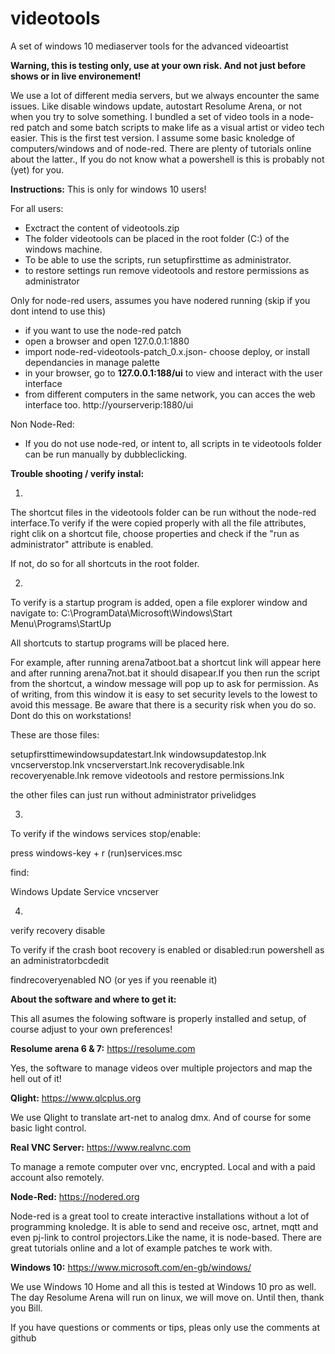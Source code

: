 # videotools
A set of windows 10 mediaserver tools for the advanced videoartist

**Warning, this is testing only, use at your own risk. And not just before shows or in live environement!**

We use a lot of different media servers, but we always encounter the same issues. Like disable windows update, autostart Resolume Arena, or not when you try to solve something. I bundled  a set of video tools in a node-red patch and some batch scripts to make life  as a visual artist or video tech easier. This is the first test version. I assume some basic knoledge of computers/windows and of node-red. There are plenty of tutorials online about the latter.,  If you do not know what a powershell is this is probably not (yet) for you.

**Instructions:**
This is only for windows 10 users!

For all users:
- Exctract the content of videotools.zip
- The folder videotools can be placed in the root folder (C:\) of the windows machine.
- To be able to use the scripts, run setupfirsttime as administrator.
- to restore settings run remove videotools and restore permissions as administrator

Only for node-red users, assumes you have nodered running (skip if you dont intend to use this)
- if you want to use the node-red patch
- open a browser and open 127.0.0.1:1880
- import node-red-videotools-patch_0.x.json- choose deploy, or install dependancies in manage palette
- in your browser, go to **127.0.0.1:188/ui** to view and interact with the user interface
- from different computers in the same network, you can acces the web interface too. http://yourserverip:1880/ui

Non Node-Red:
- If you do not use node-red, or intent to, all scripts in te videotools folder can be run manually by dubbleclicking.


**Trouble shooting / verify instal:**

1.
The shortcut files in the videotools folder can be run without the node-red interface.To verify if the were copied properly with all the file attributes, right clik on a shortcut file, choose properties and check if the "run as administrator" attribute is enabled.

If not, do so for all shortcuts in the root folder.


2. 
To verify is a startup program is added, open  a file explorer window and navigate to:
C:\ProgramData\Microsoft\Windows\Start Menu\Programs\StartUp

All shortcuts to startup programs will be placed here.

For example, after running arena7atboot.bat a shortcut link will appear here and after running arena7not.bat it should disapear.If you then run the script from the shortcut, a window message will pop up to ask for permission. As of writing, from this window it is easy to set security levels to the lowest to avoid this message. Be aware that there is a security risk when you do so. Dont do this on workstations!

These are those files:

setupfirsttimewindowsupdatestart.lnk
windowsupdatestop.lnk
vncserverstop.lnk
vncserverstart.lnk
recoverydisable.lnk
recoveryenable.lnk
remove videotools and restore permissions.lnk

the other files can just run without administrator privelidges


3.
To verify if the windows services stop/enable:

press windows-key + r (run)services.msc

find:

Windows Update Service
vncserver


4. 
verify recovery disable

To verify if the crash boot recovery is enabled or disabled:run powershell as an administratorbcdedit

findrecoveryenabled         NO (or yes if you reenable it)



**About the software and where to get it:**

This all asumes the folowing software is properly installed and setup, of course adjust to your own preferences!

**Resolume arena 6 & 7:**
https://resolume.com

Yes, the software to manage videos over multiple projectors and map the hell out of it!



**Qlight:**
https://www.qlcplus.org

We use Qlight to translate art-net to analog dmx. And of course for some basic light control.


**Real VNC Server:**
https://www.realvnc.com

To manage a remote computer over vnc, encrypted. Local and with a paid account also remotely.  


**Node-Red:**
https://nodered.org

Node-red is a great tool to create interactive installations without a lot of programming knoledge.  It is able to send and receive osc, artnet, mqtt and even pj-link to control projectors.Like the name, it is node-based. There are great tutorials online and a lot of example patches te work with.

**Windows 10:**
https://www.microsoft.com/en-gb/windows/

We use Windows 10 Home and all this is tested at Windows 10 pro as well. The day Resolume Arena will run on linux, we will move on. Until then, thank you Bill.

If you have questions or comments or tips, pleas only use the comments at github
